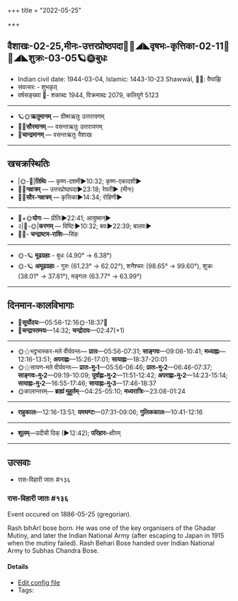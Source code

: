 +++
title = "2022-05-25"

+++
## वैशाखः-02-25,मीनः-उत्तरप्रोष्ठपदा🌛🌌◢◣वृषभः-कृत्तिका-02-11🌌🌞◢◣शुक्रः-03-05🪐🌞बुधः
- Indian civil date: 1944-03-04, Islamic: 1443-10-23 Shawwāl, 🌌🌞: वैघाझि
- संवत्सरः - शुभकृत्
- वर्षसङ्ख्या 🌛- शकाब्दः 1944, विक्रमाब्दः 2079, कलियुगे 5123
___________________
- 🪐🌞**ऋतुमानम्** — ग्रीष्मऋतुः उत्तरायणम्
- 🌌🌞**सौरमानम्** — वसन्तऋतुः उत्तरायणम्
- 🌛**चान्द्रमानम्** — वसन्तऋतुः वैशाखः
___________________


## खचक्रस्थितिः
- |🌞-🌛|**तिथिः** — कृष्ण-दशमी►10:32; कृष्ण-एकादशी►  
- 🌌🌛**नक्षत्रम्** — उत्तरप्रोष्ठपदा►23:18; रेवती► (मीनः)  
- 🌌🌞**सौर-नक्षत्रम्** — कृत्तिका►14:34; रोहिणी►  
___________________
- 🌛+🌞**योगः** — प्रीतिः►22:41; आयुष्मान्►  
- २|🌛-🌞|**करणम्** — विष्टिः►10:32; बवः►22:39; बालवः►  
- 🌌🌛- **चन्द्राष्टम-राशिः**—सिंहः  
___________________
- 🌞-🪐 **मूढग्रहाः** - बुधः (4.90° → 6.38°)
- 🌞-🪐 **अमूढग्रहाः** - गुरुः (61.23° → 62.02°), शनैश्चरः (98.65° → 99.60°), शुक्रः (38.01° → 37.81°), मङ्गलः (63.77° → 63.99°)
___________________


## दिनमान-कालविभागाः
- 🌅**सूर्योदयः**—05:56-12:16🌞️-18:37🌇  
- 🌛**चन्द्रास्तमयः**—14:32; **चन्द्रोदयः**—02:47(+1)  
___________________
- 🌞⚝भट्टभास्कर-मते वीर्यवन्तः— **प्रातः**—05:56-07:31; **साङ्गवः**—09:06-10:41; **मध्याह्नः**—12:16-13:51; **अपराह्णः**—15:26-17:01; **सायाह्नः**—18:37-20:01  
- 🌞⚝सायण-मते वीर्यवन्तः— **प्रातः-मु॰1**—05:56-06:46; **प्रातः-मु॰2**—06:46-07:37; **साङ्गवः-मु॰2**—09:19-10:09; **पूर्वाह्णः-मु॰2**—11:51-12:42; **अपराह्णः-मु॰2**—14:23-15:14; **सायाह्नः-मु॰2**—16:55-17:46; **सायाह्नः-मु॰3**—17:46-18:37  
- 🌞कालान्तरम्— **ब्राह्मं मुहूर्तम्**—04:25-05:10; **मध्यरात्रिः**—23:08-01:24  
___________________
- **राहुकालः**—12:16-13:51; **यमघण्टः**—07:31-09:06; **गुलिककालः**—10:41-12:16  
___________________
- **शूलम्**—उदीची दिक् (►12:42); **परिहारः**–क्षीरम्  
___________________

## उत्सवाः
- रास-विहारी जातः #१३६
### रास-विहारी जातः #१३६

Event occured on 1886-05-25 (gregorian). 

Rash bihArI bose born. He was one of the key organisers of the Ghadar Mutiny, and later the Indian National Army (after escaping to Japan in 1915 when the mutiny failed). Rash Behari Bose handed over Indian National Army to Subhas Chandra Bose.

#### Details
- [Edit config file](https://github.com/jyotisham/adyatithi/blob/master/mahApuruSha/xatra-later/gregorian/day/05/25/rAsa-vihArI_jAtaH.toml)
- Tags: 


